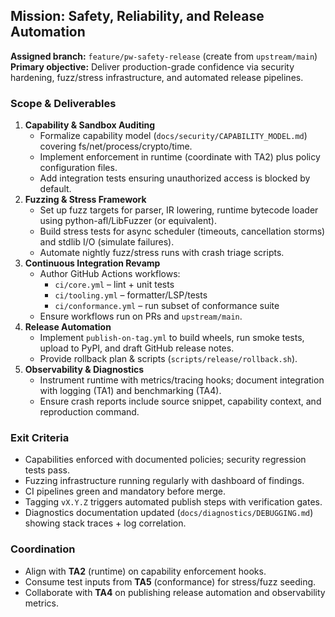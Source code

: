 ## Mission: Safety, Reliability, and Release Automation

**Assigned branch:** `feature/pw-safety-release` (create from `upstream/main`)  
**Primary objective:** Deliver production-grade confidence via security hardening, fuzz/stress infrastructure, and automated release pipelines.

### Scope & Deliverables
1. **Capability & Sandbox Auditing**
   - Formalize capability model (`docs/security/CAPABILITY_MODEL.md`) covering fs/net/process/crypto/time.
   - Implement enforcement in runtime (coordinate with TA2) plus policy configuration files.
   - Add integration tests ensuring unauthorized access is blocked by default.
2. **Fuzzing & Stress Framework**
   - Set up fuzz targets for parser, IR lowering, runtime bytecode loader using python-afl/LibFuzzer (or equivalent).
   - Build stress tests for async scheduler (timeouts, cancellation storms) and stdlib I/O (simulate failures).
   - Automate nightly fuzz/stress runs with crash triage scripts.
3. **Continuous Integration Revamp**
   - Author GitHub Actions workflows:
     - `ci/core.yml` – lint + unit tests
     - `ci/tooling.yml` – formatter/LSP/tests
     - `ci/conformance.yml` – run subset of conformance suite
   - Ensure workflows run on PRs and `upstream/main`.
4. **Release Automation**
   - Implement `publish-on-tag.yml` to build wheels, run smoke tests, upload to PyPI, and draft GitHub release notes.
   - Provide rollback plan & scripts (`scripts/release/rollback.sh`).
5. **Observability & Diagnostics**
   - Instrument runtime with metrics/tracing hooks; document integration with logging (TA1) and benchmarking (TA4).
   - Ensure crash reports include source snippet, capability context, and reproduction command.

### Exit Criteria
- Capabilities enforced with documented policies; security regression tests pass.
- Fuzzing infrastructure running regularly with dashboard of findings.
- CI pipelines green and mandatory before merge.
- Tagging `vX.Y.Z` triggers automated publish steps with verification gates.
- Diagnostics documentation updated (`docs/diagnostics/DEBUGGING.md`) showing stack traces + log correlation.

### Coordination
- Align with **TA2** (runtime) on capability enforcement hooks.
- Consume test inputs from **TA5** (conformance) for stress/fuzz seeding.
- Collaborate with **TA4** on publishing release automation and observability metrics.
